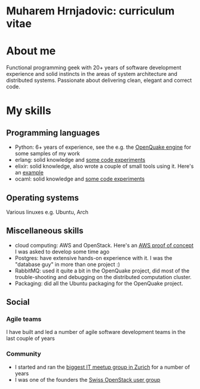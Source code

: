 # Muharem Hrnjadovic: curriculum vitae

# About me
Functional programming geek with 20+ years of software development experience
and solid instincts in the areas of system architecture and distributed
systems. Passionate about delivering clean, elegant and correct code.

# My skills

## Programming languages
 * Python: 6+ years of experience, see the e.g. the [OpenQuake engine](https://github.com/gem/oq-engine) for some samples of my work
 * erlang: solid knowledge and [some code experiments](https://github.com/freizeit/exercises/tree/master/cj-a-store-credit/erlang)
 * elixir: solid knowledge, also wrote a couple of small tools using it.
   Here's an [example](https://github.com/arbeit/mmt)
 * ocaml: solid knowledge and [some code experiments](https://github.com/freizeit/exercises/tree/master/cj-a-store-credit/ocaml)

## Operating systems
Various linuxes e.g. Ubuntu, Arch

## Miscellaneous skills
 * cloud computing: AWS and OpenStack. Here's an [AWS proof of concept](https://github.com/freizeit/auto-scaling-demo) I was asked to develop some time ago
 * Postgres: have extensive hands-on experience with it. I was the "database guy" in more than one project :)
 * RabbitMQ: used it quite a bit in the OpenQuake project, did most of the trouble-shooting and debugging on the distributed computation cluster.
 * Packaging: did all the Ubuntu packaging for the OpenQuake project.

## Social
### Agile teams
I have built and led a number of agile software development teams in the last couple of years

### Community
 * I started and ran the [biggest IT meetup group in Zurich](http://www.meetup.com/zhgeeks/) for a number of years
 * I was one of the founders the [Swiss OpenStack user group](http://www.meetup.com/openstack-ch/)
